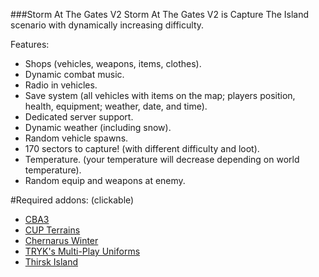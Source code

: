 ###Storm At The Gates V2
Storm At The Gates V2 is Capture The Island scenario with dynamically increasing difficulty.

Features:
* Shops (vehicles, weapons, items, clothes).
* Dynamic combat music.
* Radio in vehicles.
* Save system (all vehicles with items on the map; players position, health, equipment; weather, date, and time).
* Dedicated server support.
* Dynamic weather (including snow).
* Random vehicle spawns.
* 170 sectors to capture! (with different difficulty and loot).
* Temperature. (your temperature will decrease depending on world temperature).
* Random equip and weapons at enemy.

#Required addons: (clickable)
* [CBA3](http://www.armaholic.com/page.php?id=18767)
* [CUP Terrains](http://cup-arma3.org/download)
* [Chernarus Winter](http://www.armaholic.com/page.php?id=29752)
* [TRYK's Multi-Play Uniforms](http://www.armaholic.com/page.php?id=26661)
* [Thirsk Island](https://steamcommunity.com/sharedfiles/filedetails/?id=501589008)

